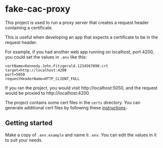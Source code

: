 # fake-cac-proxy
This project is used to run a proxy server that creates a request header containing a certificate.

This is useful when developing an app that expects a certificate to be in the request header.

For example, if you had another web app running on localhost, port 4200, you could set the values in `.env` like this:
```
certName=Kennedy.John.Fitzgerald.1234567890.crt
target=http://localhost:4200
port=5050
requestHeaderName=HTTP_CLIENT_FULL
```
If you ran the project, you would visit http://localhost:5050, and the request would be proxied to http://localhost:4200.

The project contains some cert files in the `certs` directory.
You can generate additional cert files by following these [instructions](https://www.akadia.com/services/ssh_test_certificate.html).

## Getting started
Make a copy of `.env.example` and name it `.env`. You can edit the values in it to suit your needs.
